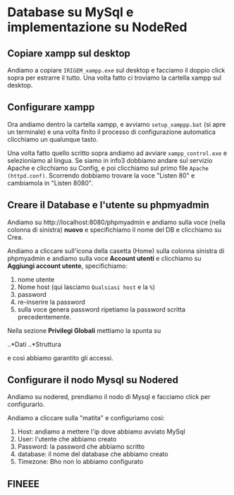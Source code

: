 # Database su MySql e implementazione su NodeRed

## Copiare xampp sul desktop
Andiamo a copiare `IRIGEM_xampp.exe` sul desktop e facciamo il doppio click sopra per estrarre il tutto. Una volta fatto ci troviamo la cartella xampp sul desktop.

## Configurare xampp
Ora andiamo dentro la cartella xampp, e avviamo `setup_xamppp.bat` (si apre un terminale) e una volta finito il processo di configurazione automatica clicchiamo un qualunque tasto.

Una volta fatto quello scritto sopra andiamo ad avviare `xampp_control.exe` e selezioniamo al lingua. Se siamo in info3 dobbiamo andare sul servizio Apache e clicchiamo su Config, e poi clicchiamo sul primo file `Apache (httpd.conf)`. Scorrendo dobbiamo trovare la voce "Listen 80" e cambiamola in "Listen 8080".

## Creare il Database e l'utente su phpmyadmin

Andiamo su http://localhost:8080/phpmyadmin e andiamo sulla voce (nella colonna di sinistra) **nuovo** e specifichiamo il nome del DB e clicchiamo su Crea.

Andiamo a cliccare sull'icona della casetta (Home) sulla colonna sinistra di phpmyadmin e andiamo sulla voce **Account utenti** e clicchiamo su **Aggiungi account utente**, specifichiamo:
1. nome utente
2. Nome host (qui lasciamo `Qualsiasi host` e la `%`)
3. password
4. re-inserire la password
5. sulla voce genera password ripetiamo la password scritta precedentemente.

Nella sezione **Privilegi Globali** mettiamo la spunta su

..*Dati
..*Struttura

e così abbiamo garantito gli accessi. 

## Configurare il nodo Mysql su Nodered

Andiamo su nodered, prendiamo il nodo di Mysql e facciamo click per configurarlo.

Andiamo a cliccare sulla "matita" e configuriamo così:

1. Host: andiamo a mettere l'ip dove abbiamo avviato MySql
2. User: l'utente che abbiamo creato
3. Password: la password che abbiamo scritto
4. database: il nome del database che abbiamo creato
5. Timezone: Bho non lo abbiamo configurato

## FINEEE

